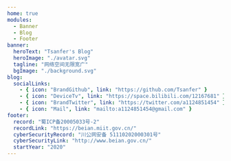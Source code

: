 ```yaml
---
home: true
modules:
  - Banner
  - Blog
  - Footer
banner:
  heroText: "Tsanfer's Blog"
  heroImage: "./avatar.svg"
  tagline: "网络空间无限宽广"
  bgImage: "./background.svg"
blog:
  socialLinks:
    - { icon: "BrandGithub", link: "https://github.com/Tsanfer" }
    - { icon: "DeviceTv", link: "https://space.bilibili.com/12167681" }
    - { icon: "BrandTwitter", link: "https://twitter.com/a1124851454" }
    - { icon: "Mail", link: "mailto:a1124851454@gmail.com" }
footer:
  record: "蜀ICP备20005033号-2"
  recordLink: "https://beian.miit.gov.cn/"
  cyberSecurityRecord: "川公网安备 51110202000301号"
  cyberSecurityLink: "http://www.beian.gov.cn/"
  startYear: "2020"
---
```

<!-- 文件位置：docs/README.md -->